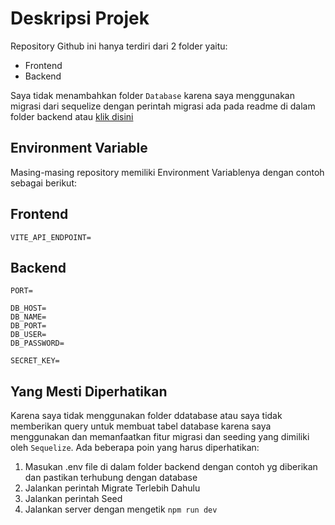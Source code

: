# Deskripsi Projek

Repository Github ini hanya terdiri dari 2 folder yaitu:
- Frontend
- Backend

Saya tidak menambahkan folder `Database` karena saya menggunakan migrasi dari sequelize dengan perintah migrasi ada pada readme di dalam folder backend atau [klik disini](https://github.com/SHG-Thomas/Emilst11/tree/main/backend)

## Environment Variable
Masing-masing repository memiliki Environment Variablenya dengan contoh sebagai berikut:

## Frontend
```env
VITE_API_ENDPOINT=
```

## Backend
```env
PORT=

DB_HOST=
DB_NAME=
DB_PORT=
DB_USER=
DB_PASSWORD=

SECRET_KEY=
```

## Yang Mesti Diperhatikan
Karena saya tidak menggunakan folder ddatabase atau saya tidak memberikan query untuk membuat tabel database karena saya menggunakan dan memanfaatkan fitur migrasi dan seeding yang dimiliki oleh `Sequelize`. Ada beberapa poin yang harus diperhatikan:
1. Masukan .env file di dalam folder backend dengan contoh yg diberikan dan pastikan terhubung dengan database
2. Jalankan perintah Migrate Terlebih Dahulu
3. Jalankan perintah Seed 
4. Jalankan server dengan mengetik `npm run dev`